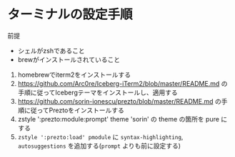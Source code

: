 # ターミナルの設定手順

前提

- シェルがzshであること
- brewがインストールされていること

1. homebrewでiterm2をインストールする
2. https://github.com/Arc0re/Iceberg-iTerm2/blob/master/README.md の手順に従ってIcebergテーマをインストールし、適用する
3. https://github.com/sorin-ionescu/prezto/blob/master/README.md の手順に従ってPreztoをインストールする
4. zstyle ':prezto:module:prompt' theme 'sorin' の theme の箇所を pure にする
5. `zstyle ':prezto:load' pmodule` に `syntax-highlighting`, `autosuggestions` を追加する(`prompt` よりも前に設定する)
